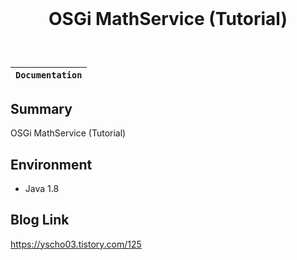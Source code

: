 <div align="center" style="padding:5% 0%">
    <h1>OSGi MathService (Tutorial)</h1>
</div>


**`Documentation`** |
------------------- |

## Summary
OSGi MathService (Tutorial)

## Environment
- Java 1.8

## Blog Link
https://yscho03.tistory.com/125